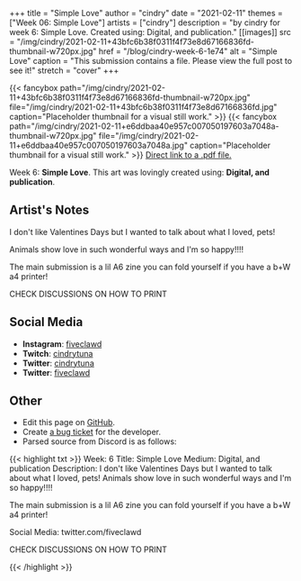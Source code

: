 +++
title =       "Simple Love"
author =      "cindry"
date =        "2021-02-11"
themes =      ["Week 06: Simple Love"]
artists =     ["cindry"]
description = "by cindry for week 6: Simple Love. Created using: Digital, and publication."
[[images]]
      src = "/img/cindry/2021-02-11+43bfc6b38f0311f4f73e8d67166836fd-thumbnail-w720px.jpg"
      href = "/blog/cindry-week-6-1e74"
      alt = "Simple Love"
      caption = "This submission contains a file. Please view the full post to see it!"
      stretch = "cover"
+++

{{< fancybox path="/img/cindry/2021-02-11+43bfc6b38f0311f4f73e8d67166836fd-thumbnail-w720px.jpg" file="/img/cindry/2021-02-11+43bfc6b38f0311f4f73e8d67166836fd.jpg" caption="Placeholder thumbnail for a visual still work." >}}
{{< fancybox path="/img/cindry/2021-02-11+e6ddbaa40e957c007050197603a7048a-thumbnail-w720px.jpg" file="/img/cindry/2021-02-11+e6ddbaa40e957c007050197603a7048a.jpg" caption="Placeholder thumbnail for a visual still work." >}}
<a href="/img/cindry/2021-02-11+eca3451c11afdb1d75dd12df52439255.pdf" target="_blank">Direct link to a .pdf file.</a>

Week 6: **Simple Love**. This art was lovingly created using: **Digital, and publication**.

## Artist's Notes

I don't like Valentines Days but I wanted to talk about what I loved, pets!

Animals show love in such wonderful ways and I'm so happy!!!!

The main submission is a lil A6 zine you can fold yourself if you have a b+W a4 printer!

CHECK DISCUSSIONS ON HOW TO PRINT

## Social Media

- **Instagram**: <a href='https://instagram.com/fiveclawd' target='_blank'>fiveclawd</a>
- **Twitch**: <a href='https://twitch.tv/cindrytuna' target='_blank'>cindrytuna</a>
- **Twitter**: <a href='https://twitter.com/cindrytuna' target='_blank'>cindrytuna</a>
- **Twitter**: <a href='https://twitter.com/fiveclawd' target='_blank'>fiveclawd</a>

## Other

- Edit this page on [GitHub](https://github.com/teaminkling/web-refresh/edit/main/content/blog/cindry-week-6-1e74.md).
- Create [a bug ticket](https://github.com/teaminkling/web-refresh/issues/new?assignees=&labels=bug&template=problem-report.md&title=) for the developer.
- Parsed source from Discord is as follows:

{{< highlight txt >}}
Week: 6
Title: Simple Love
Medium: Digital, and publication
Description:
I don't like Valentines Days but I wanted to talk about what I loved, pets!
Animals show love in such wonderful ways and I'm so happy!!!!

The main submission is a lil A6 zine you can fold yourself if you have a b+W a4 printer!

Social Media: twitter.com/fiveclawd




CHECK DISCUSSIONS ON HOW TO PRINT

{{< /highlight >}}